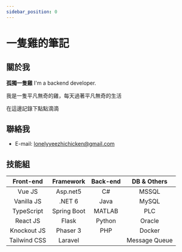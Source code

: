 ```yaml
---
sidebar_position: 0
---
```


# 一隻雞的筆記

## 關於我

**孤獨一隻雞**
I'm a backend developer.

我是一隻平凡無奇的雞，每天過著平凡無奇的生活

在這邊記錄下點點滴滴

## 聯絡我

- E-mail: [lonelyyeezhichicken@gmail.com](mailto:lonelyyeezhichicken@gmail.com)

## 技能組

|   Front-end   |  Framework  |  Back-end  | DB & Others |
|:-------------:|:-----------:|:----------:|:-----------:|
|    Vue JS     |   Asp.net5   |     C#     |    MSSQL    |
|  Vanilla JS   |    .NET 6   |    Java    |    MySQL    |
|  TypeScript   | Spring Boot |    MATLAB    |    PLC    |
|   React JS    |    Flask    |   Python   |   Oracle    |
| Knockout JS   |   Phaser 3  |    PHP     |   Docker    |
| Tailwind CSS  |   Laravel   |            | Message Queue |
